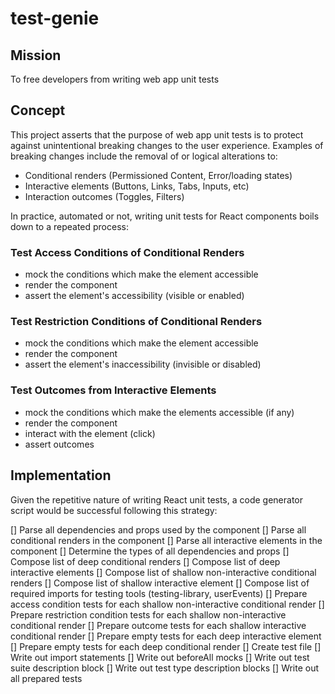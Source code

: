 # test-genie

## Mission

To free developers from writing web app unit tests

## Concept

This project asserts that the purpose of web app unit tests is to protect against unintentional breaking changes to the user experience.
Examples of breaking changes include the removal of or logical alterations to:

- Conditional renders (Permissioned Content, Error/loading states)
- Interactive elements (Buttons, Links, Tabs, Inputs, etc)
- Interaction outcomes (Toggles, Filters)

In practice, automated or not, writing unit tests for React components boils down to a repeated process:

### Test Access Conditions of Conditional Renders

- mock the conditions which make the element accessible
- render the component
- assert the element's accessibility (visible or enabled)

### Test Restriction Conditions of Conditional Renders

- mock the conditions which make the element accessible
- render the component
- assert the element's inaccessibility (invisible or disabled)

### Test Outcomes from Interactive Elements

- mock the conditions which make the elements accessible (if any)
- render the component
- interact with the element (click)
- assert outcomes

## Implementation

Given the repetitive nature of writing React unit tests, a code generator script would be successful following this strategy:

[] Parse all dependencies and props used by the component
[] Parse all conditional renders in the component
[] Parse all interactive elements in the component
[] Determine the types of all dependencies and props
[] Compose list of deep conditional renders
[] Compose list of deep interactive elements
[] Compose list of shallow non-interactive conditional renders
[] Compose list of shallow interactive element
[] Compose list of required imports for testing tools (testing-library, userEvents)
[] Prepare access condition tests for each shallow non-interactive conditional render
[] Prepare restriction condition tests for each shallow non-interactive conditional render
[] Prepare outcome tests for each shallow interactive conditional render
[] Prepare empty tests for each deep interactive element
[] Prepare empty tests for each deep conditional render
[] Create test file
[] Write out import statements
[] Write out beforeAll mocks
[] Write out test suite description block
[] Write out test type description blocks
[] Write out all prepared tests
